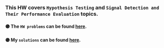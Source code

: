 

### This HW covers ```Hypothesis Testing``` and ```Signal Detection and Their Performance Evaluation``` topics. 

#### :purple_circle: **The `HW problems` can be found [here](https://github.com/fnoorzad/Detection-and-Estimation-Theory/blob/cc898e927e51d81928c107cd85829f9ef01185f4/HW/5/HW%205.pdf).**
#### :purple_circle: **My `solutions` can be found [here](https://github.com/fnoorzad/Detection-and-Estimation-Theory/blob/cc898e927e51d81928c107cd85829f9ef01185f4/HW/5/My%20Solutions%205.pdf).**


